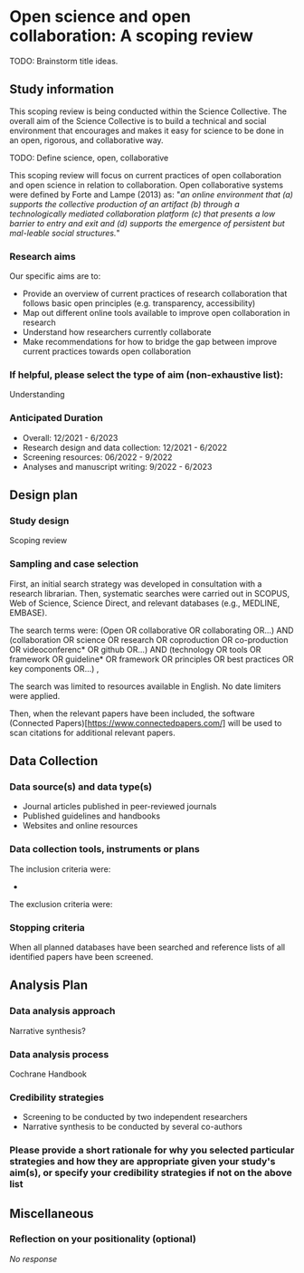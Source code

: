 # Open science and open collaboration: A scoping review

TODO: Brainstorm title ideas.

## Study information

This scoping review is being conducted within the Science Collective. The overall aim of the Science Collective is to build a technical and social environment that encourages and makes it easy for science to be done in an open, rigorous, and collaborative way. 

TODO: Define science, open, collaborative

This scoping review will focus on current practices of open collaboration and open science in relation to collaboration. Open collaborative systems were defined by Forte and Lampe (2013) as: "*an online environment that (a) supports the collective production of an artifact (b) through a technologically mediated collaboration platform (c) that presents a low  barrier  to  entry  and  exit  and  (d)  supports  the  emergence  of  persistent  but  mal-leable social structures.*"

### Research aims

Our specific aims are to:

- Provide an overview of current practices of research collaboration that follows basic open principles
(e.g. transparency, accessibility)
- Map out different online tools available to improve open collaboration in research
- Understand how researchers currently collaborate
- Make recommendations for how to bridge the gap between improve current practices towards open collaboration

### If helpful, please select the type of aim (non-exhaustive list):

Understanding

### Anticipated Duration

- Overall: 12/2021 - 6/2023
- Research design and data collection: 12/2021 - 6/2022
- Screening resources: 06/2022 - 9/2022
- Analyses and manuscript writing: 9/2022 - 6/2023

## Design plan

### Study design

Scoping review

### Sampling and case selection

First, an initial search strategy was developed in consultation with a research librarian. 
Then, systematic searches were carried out in SCOPUS, Web of Science, Science Direct, and relevant databases (e.g., MEDLINE, EMBASE).

The search terms were: (Open OR collaborative OR collaborating OR...) AND (collaboration OR science OR research OR coproduction OR co-production OR videoconferenc* OR github OR...) AND (technology OR tools OR framework OR guideline* OR framework OR principles OR best practices OR key components OR...) , 

The search was limited to resources available in English. No date limiters were applied.

Then, when the relevant papers have been included, the software (Connected Papers)[https://www.connectedpapers.com/] will be used to scan citations for additional relevant papers.

## Data Collection

### Data source(s) and data type(s)

- Journal articles published in peer-reviewed journals
- Published guidelines and handbooks
- Websites and online resources

### Data collection tools, instruments or plans

The inclusion criteria were:

- 

The exclusion criteria were:

### Stopping criteria

When all planned databases have been searched and reference lists of all identified papers have been screened. 

## Analysis Plan

### Data analysis approach

Narrative synthesis?

### Data analysis process

Cochrane Handbook

### Credibility strategies

- Screening to be conducted by two independent researchers
- Narrative synthesis to be conducted by several co-authors

### Please provide a short rationale for why you selected particular strategies and how they are appropriate given your study's aim(s), or specify your credibility strategies if not on the above list

## Miscellaneous

### Reflection on your positionality (optional)

*No response*


